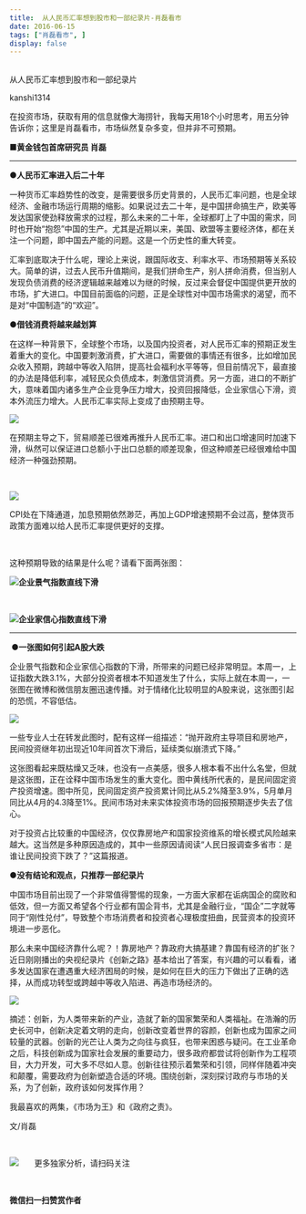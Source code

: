 ```yaml
---
title:  从人民币汇率想到股市和一部纪录片-肖磊看市
date: 2016-06-15
tags: ["肖磊看市", ]
display: false
---
```



## 



从人民币汇率想到股市和一部纪录片




kanshi1314




在投资市场，获取有用的信息就像大海捞针，我每天用18个小时思考，用五分钟告诉你；这里是肖磊看市，市场纵然复杂多变，但并非不可预期。


**■黄金钱包首席研究员 肖磊**

****

**●人民币汇率进入后二十年**

一种货币汇率趋势性的改变，是需要很多历史背景的，人民币汇率问题，也是全球经济、金融市场运行周期的缩影。如果说过去二十年，是中国拼命搞生产，欧美等发达国家使劲释放需求的过程，那么未来的二十年，全球都盯上了中国的需求，同时也开始“抱怨”中国的生产。尤其是近期以来，美国、欧盟等主要经济体，都在关注一个问题，即中国去产能的问题。这是一个历史性的重大转变。

汇率到底取决于什么呢，理论上来说，跟国际收支、利率水平、市场预期等关系较大。简单的讲，过去人民币升值期间，是我们拼命生产，别人拼命消费，但当别人发现负债消费的经济逻辑越来越难以为继的时候，反过来会督促中国提供更开放的市场，扩大进口。中国目前面临的问题，正是全球性对中国市场需求的渴望，而不是对“中国制造”的“欢迎”。



**●借钱消费将越来越划算**

在这样一种背景下，全球整个市场，以及国内投资者，对人民币汇率的预期正发生着重大的变化。中国要刺激消费，扩大进口，需要做的事情还有很多，比如增加民众收入预期，跨越中等收入陷阱，提高社会福利水平等等，但目前情况下，最直接的办法是降低利率，减轻民众负债成本，刺激信贷消费。另一方面，进口的不断扩大，意味着国内诸多生产企业竞争压力增大，投资回报降低，企业家信心下滑，资本外流压力增大。人民币汇率实际上变成了由预期主导。

<img data-s="300,640" data-type="png" src="http://mmbiz.qpic.cn/mmbiz/rIYcHn0KrPQ4nqiakSpAnZPNSBYdTtpdCbexTiaw7ne7PSJEYKRbdNzAB8q0Cqt3n6UMqdlmzU3ckXKCExUf9qgA/0?wx_fmt=png" data-ratio="0.38235294117647056" data-w="544"/>

在预期主导之下，贸易顺差已很难再推升人民币汇率。进口和出口增速同时加速下滑，纵然可以保证进口总额小于出口总额的顺差现象，但这种顺差已经很难给中国经济一种强劲预期。

&nbsp;

<img data-s="300,640" data-type="png" src="http://mmbiz.qpic.cn/mmbiz/rIYcHn0KrPQ4nqiakSpAnZPNSBYdTtpdCicibM5s6MZ7799sULPibdw0bCMaLcSVvLic74ZCOZ18LYgC57sj6nS0N2Q/0?wx_fmt=png" data-ratio="0.3723021582733813" data-w=""/>

CPI处在下降通道，加息预期依然渺茫，再加上GDP增速预期不会过高，整体货币政策方面难以给人民币汇率提供更好的支撑。

&nbsp;

这种预期导致的结果是什么呢？请看下面两张图：

<img data-s="300,640" data-type="png" src="http://mmbiz.qpic.cn/mmbiz/rIYcHn0KrPQ4nqiakSpAnZPNSBYdTtpdCibOQf1aicng8lzB1ibg4OU1V0XExM4LgugXseYYfVPrWZoIcrqIvOwg2A/0?wx_fmt=png" data-ratio="0.40827338129496404" data-w=""/>**企业景气指数直线下滑**

&nbsp;

<img data-s="300,640" data-type="png" src="http://mmbiz.qpic.cn/mmbiz/rIYcHn0KrPQ4nqiakSpAnZPNSBYdTtpdCSBb9RytNo3vNkHnh6EYj3zBHddKcgpE8b8LJicia2ADVmbribibg2EHPHw/0?wx_fmt=png" data-ratio="0.40827338129496404" data-w=""/>**企业家信心指数直线下滑**

****

**&nbsp;●一张图如何引起A股大跌**

企业景气指数和企业家信心指数的下滑，所带来的问题已经非常明显。本周一，上证指数大跌3.1%，大部分投资者根本不知道发生了什么，实际上就在本周一，一张图在微博和微信朋友圈迅速传播。对于情绪化比较明显的A股来说，这张图引起的恐慌，不容低估。

<img data-s="300,640" data-type="jpeg" src="http://mmbiz.qpic.cn/mmbiz/rIYcHn0KrPQ4nqiakSpAnZPNSBYdTtpdC4yehN9PIDKIic3xUzANLp2pYBHbOhibib5sV1doVheDnZ8mmVYEBoHePg/0?wx_fmt=jpeg" data-ratio="0.5269784172661871" data-w=""/>

一些专业人士在转发此图时，配有这样一组描述：“抛开政府主导项目和房地产，民间投资继年初出现近10年间首次下滑后，延续类似崩溃式下降。”

这张图看起来既枯燥又乏味，也没有一点美感，很多人根本看不出什么名堂，但就是这张图，正在诠释中国市场发生的重大变化。图中黄线所代表的，是民间固定资产投资增速。图中所见，民间固定资产投资累计同比从5.2%降至3.9%，5月单月同比从4月的4.3降至1%。民间市场对未来实体投资市场的回报预期逐步失去了信心。

对于投资占比较重的中国经济，仅仅靠房地产和国家投资维系的增长模式风险越来越大。这当然是多种原因造成的，其中一些原因请阅读“人民日报调查多省市：是谁让民间投资下跌了？”这篇报道。



**●没有结论和观点，只推荐一部纪录片**

中国市场目前出现了一个非常值得警惕的现象，一方面大家都在诟病国企的腐败和低效，但一方面又希望各个行业都有国企背书，尤其是金融行业，“国企”二字就等同于“刚性兑付”，导致整个市场消费者和投资者心理极度扭曲，民营资本的投资环境进一步恶化。

那么未来中国经济靠什么呢？！靠房地产？靠政府大搞基建？靠国有经济的扩张？近日刚刚播出的央视纪录片《创新之路》基本给出了答案，有兴趣的可以看看，诸多发达国家在遭遇重大经济困局的时候，是如何在巨大的压力下做出了正确的选择，从而成功转型或跨越中等收入陷进、再造市场经济的。

<img data-s="300,640" data-type="jpeg" src="http://mmbiz.qpic.cn/mmbiz/rIYcHn0KrPQ4nqiakSpAnZPNSBYdTtpdCFWXwdhiciblyNXRiaVA5zqyc6ZuPmJt5KZH8JmqlGeLKF83HQFcY1OtfA/0?wx_fmt=jpeg" data-ratio="1.5010141987829615" data-w="493"/>

摘述：创新，为人类带来新的产业，造就了新的国家繁荣和人类福祉。在浩瀚的历史长河中，创新决定着文明的走向，创新改变着世界的容颜，创新也成为国家之间较量的武器。创新的光芒让人类为之向往与疯狂，也带来困惑与疑问。在工业革命之后，科技创新成为国家社会发展的重要动力，很多政府都尝试将创新作为工程项目，大力开发，可大多不尽如人意。创新往往预示着繁荣和引领，同样伴随着冲突和颠覆，需要政府为创新塑造合适的环境。围绕创新，深刻探讨政府与市场的关系，为了创新，政府该如何发挥作用？

我最喜欢的两集，《市场为王》和《政府之责》。

文/肖磊

&nbsp;

<img data-s="300,640" data-type="png" src="http://mmbiz.qpic.cn/mmbiz/rIYcHn0KrPQ4nqiakSpAnZPNSBYdTtpdCELmtbN8iasCKX0AXDKwVJIq1gWcaGVbdt83BgU9ibs9W4vKo34H3ZOBw/0?wx_fmt=png" data-ratio="1" data-w="129"/> &nbsp; &nbsp; &nbsp; 更多独家分析，请扫码关注





&nbsp;


**微信扫一扫赞赏作者**